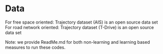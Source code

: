 # Data
For free space oriented: Trajectory dataset (AIS) is an open source data set
For road network oriented: Trajectory dataset (T-Drive) is an open source data set

Note: we provide ReadMe.md for both non-learning and learning based measures to run these codes.